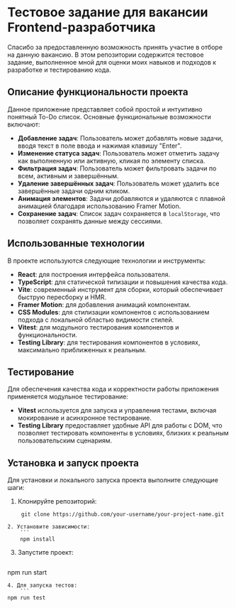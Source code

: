 # Тестовое задание для вакансии Frontend-разработчика

Спасибо за предоставленную возможность принять участие в отборе на данную вакансию. В этом репозитории содержится тестовое задание, выполненное мной для оценки моих навыков и подходов к разработке и тестированию кода.

## Описание функциональности проекта

Данное приложение представляет собой простой и интуитивно понятный To-Do список. Основные функциональные возможности включают:

- **Добавление задач**: Пользователь может добавлять новые задачи, вводя текст в поле ввода и нажимая клавишу "Enter".
- **Изменение статуса задач**: Пользователь может отметить задачу как выполненную или активную, кликая по элементу списка.
- **Фильтрация задач**: Пользователь может фильтровать задачи по всем, активным и завершённым.
- **Удаление завершённых задач**: Пользователь может удалить все завершённые задачи одним кликом.
- **Анимация элементов**: Задачи добавляются и удаляются с плавной анимацией благодаря использованию Framer Motion.
- **Сохранение задач**: Список задач сохраняется в `localStorage`, что позволяет сохранять данные между сессиями.

## Использованные технологии

В проекте используются следующие технологии и инструменты:

- **React**: для построения интерфейса пользователя.
- **TypeScript**: для статической типизации и повышения качества кода.
- **Vite**: современный инструмент для сборки, который обеспечивает быструю пересборку и HMR.
- **Framer Motion**: для добавления анимаций компонентам.
- **CSS Modules**: для стилизации компонентов с использованием подхода с локальной областью видимости стилей.
- **Vitest**: для модульного тестирования компонентов и функциональности.
- **Testing Library**: для тестирования компонентов в условиях, максимально приближенных к реальным.

## Тестирование

Для обеспечения качества кода и корректности работы приложения применяется модульное тестирование:

- **Vitest** используется для запуска и управления тестами, включая мокирование и асинхронное тестирование.
- **Testing Library** предоставляет удобные API для работы с DOM, что позволяет тестировать компоненты в условиях, близких к реальным пользовательским сценариям.

## Установка и запуск проекта

Для установки и локального запуска проекта выполните следующие шаги:

1. Клонируйте репозиторий:
   ```
    git clone https://github.com/your-username/your-project-name.git
```
2. Установите зависимости:
    ```
    npm install
```
3. Запустите проект:
    ```
  npm run start
```
4. Для запуска тестов: 
    ```
npm run test
```

  
